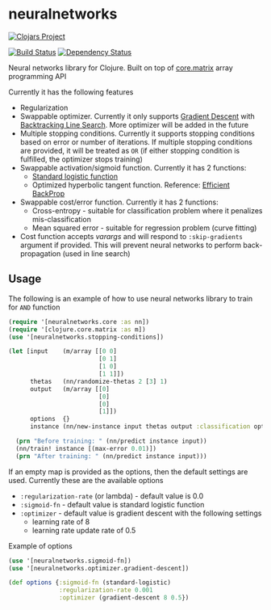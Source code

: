 # neuralnetworks

[![Clojars Project](https://clojars.org/ronaldsuwandi/neuralnetworks/latest-version.svg)](https://clojars.org/ronaldsuwandi/neuralnetworks)

[![Build Status](https://travis-ci.org/ronaldsuwandi/neuralnetworks.svg?branch=master)](https://travis-ci.org/ronaldsuwandi/neuralnetworks) [![Dependency Status](https://www.versioneye.com/user/projects/57066022fcd19a004543fcfd/badge.svg?style=flat)](https://www.versioneye.com/user/projects/57066022fcd19a004543fcfd)

Neural networks library for Clojure. Built on top of [core.matrix](https://github.com/mikera/core.matrix) 
array programming API 

Currently it has the following features

- Regularization
- Swappable optimizer. Currently it only supports [Gradient Descent](https://en.wikipedia.org/wiki/Gradient_descent) 
  with [Backtracking Line Search](https://www.cs.cmu.edu/~ggordon/10725-F12/slides/05-gd-revisited.pdf).
  More optimizer will be added in the future
- Multiple stopping conditions. Currently it supports stopping conditions based on error or number
  of iterations. If multiple stopping conditions are provided, it will be treated as `OR` (if either
  stopping condition is fulfilled, the optimizer stops training)
- Swappable activation/sigmoid function. Currently it has 2 functions:
  - [Standard logistic function](https://en.wikipedia.org/wiki/Logistic_function)
  - Optimized hyperbolic tangent function. Reference: [Efficient BackProp](http://yann.lecun.com/exdb/publis/pdf/lecun-98b.pdf)
- Swappable cost/error function. Currently it has 2 functions:
  - Cross-entropy - suitable for classification problem where it penalizes mis-classification
  - Mean squared error - suitable for regression problem (curve fitting)
- Cost function accepts *varargs* and will respond to `:skip-gradients` argument if provided. This
  will prevent neural networks to perform back-propagation (used in line search)

## Usage

The following is an example of how to use neural networks library to train for `AND` function

```clojure
(require '[neuralnetworks.core :as nn])
(require '[clojure.core.matrix :as m])
(use '[neuralnetworks.stopping-conditions])

(let [input    (m/array [[0 0]
                         [0 1]
                         [1 0]
                         [1 1]])
      thetas   (nn/randomize-thetas 2 [3] 1)
      output   (m/array [[0]
                         [0]
                         [0]
                         [1]])
      options  {}
      instance (nn/new-instance input thetas output :classification options)]

  (prn "Before training: " (nn/predict instance input))
  (nn/train! instance [(max-error 0.01)])
  (prn "After training: " (nn/predict instance input)))
```

If an empty map is provided as the options, then the default settings are used. Currently these are 
the available options

* `:regularization-rate` (or lambda) - default value is 0.0
* `:sigmoid-fn` - default value is standard logistic function
* `:optimizer` - default value is gradient descent with the following settings
    * learning rate of 8
    * learning rate update rate of 0.5

Example of options

```clojure
(use '[neuralnetworks.sigmoid-fn])
(use '[neuralnetworks.optimizer.gradient-descent])

(def options {:sigmoid-fn (standard-logistic)
              :regularization-rate 0.001
              :optimizer (gradient-descent 8 0.5})
```
